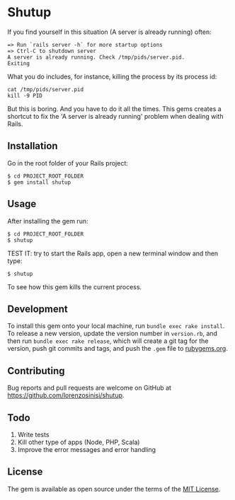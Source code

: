 # Shutup

If you find yourself in this situation (A server is already running) often:

```
=> Run `rails server -h` for more startup options
=> Ctrl-C to shutdown server
A server is already running. Check /tmp/pids/server.pid.
Exiting
```

What you do includes, for instance, killing the process by its process id:

```
cat /tmp/pids/server.pid
kill -9 PID
```

But this is boring. And you have to do it all the times. This gems creates a shortcut to fix the 'A server is already running' problem when dealing with Rails.

## Installation

Go in the root folder of your Rails project:

    $ cd PROJECT_ROOT_FOLDER
    $ gem install shutup


## Usage

After installing the gem run:

    $ cd PROJECT_ROOT_FOLDER
    $ shutup

TEST IT: try to start the Rails app, open a new terminal window and then type:

    $ shutup

To see how this gem kills the current process.

## Development

To install this gem onto your local machine, run `bundle exec rake install`. To release a new version, update the version number in `version.rb`, and then run `bundle exec rake release`, which will create a git tag for the version, push git commits and tags, and push the `.gem` file to [rubygems.org](https://rubygems.org).

## Contributing

Bug reports and pull requests are welcome on GitHub at https://github.com/lorenzosinisi/shutup.

## Todo

1. Write tests
2. Kill other type of apps (Node, PHP, Scala)
3. Improve the error messages and error handling


## License

The gem is available as open source under the terms of the [MIT License](http://opensource.org/licenses/MIT).

